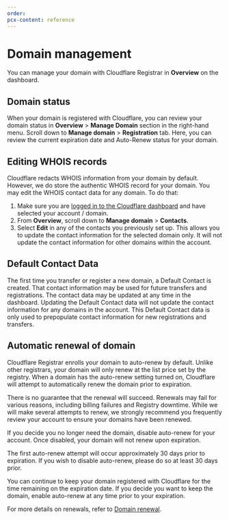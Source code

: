 ```yaml
---
order:
pcx-content: reference
---
```


# Domain management

You can manage your domain with Cloudflare Registrar in **Overview** on the dashboard.

## Domain status

When your domain is registered with Cloudflare, you can review your domain status in **Overview** > **Manage Domain** section in the right-hand menu. Scroll down to **Manage domain** > **Registration** tab. Here, you can review the current expiration date and Auto-Renew status for your domain.

## Editing WHOIS records

Cloudflare redacts WHOIS information from your domain by default. However, we do store the authentic WHOIS record for your domain. You may edit the WHOIS contact data for any domain. To do that: 

1. Make sure you are [logged in to the Cloudflare dashboard](https://dash.cloudflare.com/login) and have selected your account / domain.
1. From **Overview**, scroll down to **Manage domain** > **Contacts**.
1. Select **Edit** in any of the contacts you previously set up. This allows you to update the contact information for the selected domain only. It will not update the contact information for other domains within the account.

## Default Contact Data

The first time you transfer or register a new domain, a Default Contact is created. That contact information may be used for future transfers and registrations. The contact data may be updated at any time in the dashboard. Updating the Default Contact data will not update the contact information for any domains in the account. This Default Contact data is only used to prepopulate contact information for new registrations and transfers.

## Automatic renewal of domain

Cloudflare Registrar enrolls your domain to auto-renew by default. Unlike other registrars, your domain will only renew at the list price set by the registry. When a domain has the auto-renew setting turned on, Cloudflare will attempt to automatically renew the domain prior to expiration. 

There is no guarantee that the renewal will succeed. Renewals may fail for various reasons, including billing failures and Registry downtime. While we will make several attempts to renew, we strongly recommend you frequently review your account to ensure your domains have been renewed.

If you decide you no longer need the domain, disable auto-renew for your account. Once disabled, your domain will not renew upon expiration.

<Aside type="note" header="Note">

The first auto-renew attempt will occur approximately 30 days prior to expiration. If you wish to disable auto-renew, please do so at least 30 days prior.

</Aside>

You can continue to keep your domain registered with Cloudflare for the time remaining on the expiration date. If you decide you want to keep the domain, enable auto-renew at any time prior to your expiration.

For more details on renewals, refer to [Domain renewal](/account-options/renew-domains).